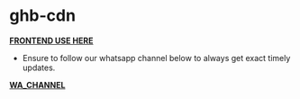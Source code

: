 # ghb-cdn

**[FRONTEND USE HERE](https://ghbcdn.giftedtech.web.id)**

- Ensure to follow our whatsapp channel below to always get exact timely updates.

**[WA_CHANNEL](https://whatsapp.com/channel/0029Vb3hlgX5kg7G0nFggl0Y)**
